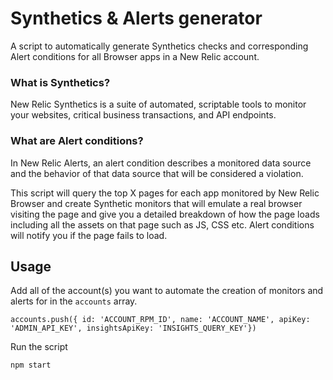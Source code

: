 # Synthetics & Alerts generator
A script to automatically generate Synthetics checks and corresponding Alert conditions for all
Browser apps in a New Relic account.

### What is Synthetics?
New Relic Synthetics is a suite of automated, scriptable tools to monitor your websites, critical business transactions, and API endpoints.

### What are Alert conditions?
In New Relic Alerts, an alert condition describes a monitored data source and the behavior of that data source that will be considered a violation.

This script will query the top X pages for each app monitored by New Relic Browser and create Synthetic monitors that will emulate a real browser
visiting the page and give you a detailed breakdown of how the page loads including all the assets on that page such as JS, CSS etc. Alert conditions
will notify you if the page fails to load.

## Usage

Add all of the account(s) you want to automate the creation of monitors and alerts for in the `accounts` array.

```
accounts.push({ id: 'ACCOUNT_RPM_ID', name: 'ACCOUNT_NAME', apiKey: 'ADMIN_API_KEY', insightsApiKey: 'INSIGHTS_QUERY_KEY'})
```

Run the script

```
npm start
```